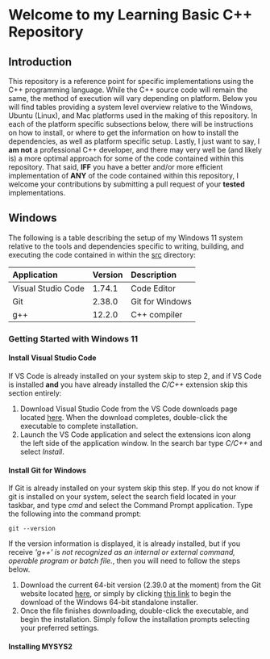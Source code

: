 # Welcome to my Learning Basic C++ Repository

## Introduction

This repository is a reference point for specific implementations using the C++ programming language. While the C++ source code will remain the same, the method of execution will vary depending on platform. Below you will find tables providing a system level overview relative to the Windows, Ubuntu (Linux), and Mac platforms used in the making of this repository. In each of the platform specific subsections below, there will be instructions on how to install, or where to get the information on how to install the dependencies, as well as platform specific setup. Lastly, I just want to say, I **am not** a professional C++ developer, and there may very well be (and likely is) a more optimal approach for some of the code contained within this repository. That said, **IFF** you have a better and/or more efficient implementation of **ANY** of the code contained within this repository, I welcome your contributions by submitting a pull request of your **tested** implementations.

## Windows

The following is a table describing the setup of my Windows 11 system relative to the tools and dependencies specific to writing, building, and executing the code contained in within the [src](src/) directory:

| Application        | Version | Description     |
| :---               | :---    | :---            |
| Visual Studio Code | 1.74.1  | Code Editor     |
| Git                | 2.38.0  | Git for Windows |
| g++                | 12.2.0  | C++ compiler    |


### Getting Started with Windows 11

#### Install Visual Studio Code

If VS Code is already installed on your system skip to step 2, and if VS Code is installed **and** you have already installed the *C/C++* extension skip this section entirely:

1. Download Visual Studio Code from the VS Code downloads page located [here](https://code.visualstudio.com/download). When the download completes, double-click the executable to complete installation.
2. Launch the VS Code application and select the extensions icon along the left side of the application window. In the search bar type *C/C++* and select *Install*.

#### Install Git for Windows

If Git is already installed on your system skip this step. If you do not know if git is installed on your system, select the search field located in your taskbar, and type *cmd* and select the Command Prompt application. Type the following into the command prompt:
```
git --version
```
If the version information is displayed, it is already installed, but if you receive *'g++' is not recognized as an internal or external command, operable program or batch file.*, then you will need to follow the steps below. 

1. Download the current 64-bit version (2.39.0 at the moment) from the Git website located [here](https://git-scm.com/download/win), or simply by clicking [this link](https://github.com/git-for-windows/git/releases/download/v2.39.0.windows.1/Git-2.39.0-64-bit.exe) to begin the download of the Windows 64-bit standalone installer.
2. Once the file finishes downloading, double-click the executable, and begin the installation. Simply follow the installation prompts selecting your preferred settings.

#### Installing MYSYS2

